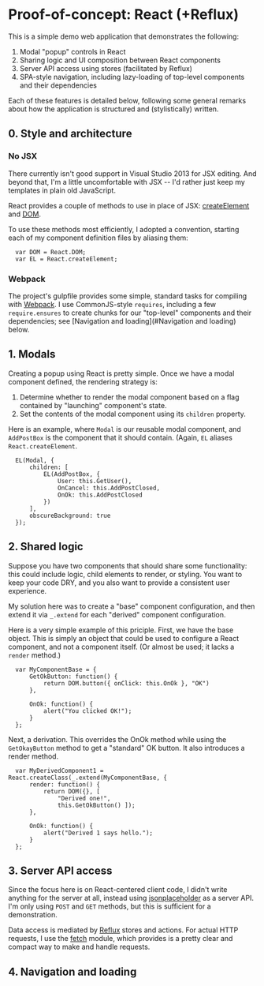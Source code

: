 # Proof-of-concept: React (+Reflux)

This is a simple demo web application that demonstrates the following:

1.  Modal "popup" controls in React
2.  Sharing logic and UI composition between React components
3.  Server API access using stores (facilitated by Reflux)
4.  SPA-style navigation, including lazy-loading of top-level components and 
their dependencies

Each of these features is detailed below, following some general remarks about
how the application is structured and (stylistically) written.

## 0. Style and architecture

### No JSX

There currently isn't good support in Visual Studio 2013 for JSX editing.  And 
beyond that, I'm a little uncomfortable with JSX -- I'd rather just keep my 
templates in plain old JavaScript.

React provides a couple of methods to use in place of JSX: 
[createElement](http://facebook.github.io/react/docs/top-level-api.html#react.createelement)
and [DOM](http://facebook.github.io/react/docs/top-level-api.html#react.dom). 

To use these methods most efficiently, I adopted a convention, starting each of
my component definition files by aliasing them:

      var DOM = React.DOM;
      var EL = React.createElement;

### Webpack

The project's gulpfile provides some simple, standard tasks for compiling with 
[Webpack](http://webpack.github.io/).  I use CommonJS-style ``requires``, 
including a few ``require.ensures`` to create chunks for our "top-level" 
components and their dependencies; see 
[Navigation and loading](#Navigation and loading) below.

## 1. Modals

Creating a popup using React is pretty simple.  Once we have a modal component
defined, the rendering strategy is:

1. Determine whether to render the modal component based on a flag contained by
"launching" component's state.
2. Set the contents of the modal component using its ``children`` property.

Here is an example, where ``Modal`` is our reusable modal component, and 
``AddPostBox`` is the component that it should contain.  (Again, ``EL`` aliases
``React.createElement``.

      EL(Modal, {
          children: [
              EL(AddPostBox, {
                  User: this.GetUser(),
                  OnCancel: this.AddPostClosed,
                  OnOk: this.AddPostClosed
              })
          ],
          obscureBackground: true
      });

## 2. Shared logic

Suppose you have two components that should share some functionality: this 
could include logic, child elements to render, or styling.  You want to keep 
your code DRY, and you also want to provide a consistent user experience.

My solution here was to create a "base" component configuration, and then extend
it via ``_.extend`` for each "derived" component configuration.  

Here is a very simple example of this priciple. First, we have the base object.
This is simply an object that could be used to configure a React component, and
not a component itself.  (Or almost be used; it lacks a ``render`` method.)

      var MyComponentBase = {
          GetOkButton: function() {
              return DOM.button({ onClick: this.OnOk }, "OK")
          },
    
          OnOk: function() {
              alert("You clicked OK!");
          }
      };

Next, a derivation.  This overrides the OnOk method while using the 
``GetOkayButton`` method to get a "standard" OK button.  It also introduces a
render method.

      var MyDerivedComponent1 = React.createClass(_.extend(MyComponentBase, {
          render: function() {
              return DOM({}, [ 
                  "Derived one!",
                  this.GetOkButton() ]);
          },
    
          OnOk: function() {
              alert("Derived 1 says hello.");
          }
      };

## 3. Server API access

Since the focus here is on React-centered client code, I didn't write anything
for the server at all, instead using
[jsonplaceholder](http://jsonplaceholder.typicode.com/) as a server API.  I'm 
only using ``POST`` and ``GET`` methods, but this is sufficient for a 
demonstration.

Data access is mediated by [Reflux](https://www.npmjs.com/package/reflux) stores 
and actions.  For actual HTTP requests, I use the 
[fetch](https://www.npmjs.com/package/whatwg-fetch) module, which provides is a 
pretty clear and compact way to make and handle requests.

## 4. Navigation and loading

